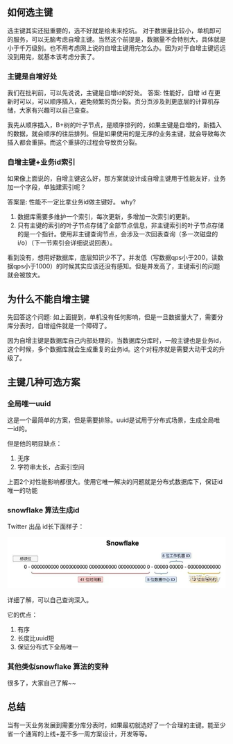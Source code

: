 ## 如何选主键
选主键其实还挺重要的，选不好就是给未来挖坑。
对于数据量比较小，单机即可的服务，可以无脑考虑自增主键。当然这个前提是，数据量不会特别大，具体就是小于千万级别。也不用考虑网上说的自增主键用完怎么办。因为对于自增主键远远没到用完，就基本该考虑分表了。

### 主键是自增好处
我们在批判前，可以先说说，主键是自增id的好处。
答案: 性能好，自增 id 在更新时可以，可以顺序插入，避免频繁的页分裂。页分页涉及到更底层的计算机存储，大家有兴趣可以自己查查。

我先从顺序插入，B+树的叶子节点，是顺序排列的，如果主键是自增的，新插入的数据，就会顺序的往后排列。但是如果使用的是无序的业务主键，就会导致每次插入都会重排。而这个重排的过程会导致页分裂。

### 自增主键+业务id索引
如果像上面说的，自增主键这么好，那方案就设计成自增主键用于性能友好，业务加一个字段，单独建索引呢？

答案是: 性能不一定比拿业务id做主键好。
why?
1. 数据库需要多维护一个索引，每次更新，多增加一次索引的更新。
2. 只有主键的索引的叶子节点存储了全部节点信息，非主键索引的叶子节点存储的是一个指针。使用非主键查询节点，会涉及一次回表查询（多一次磁盘的i/o）（下一节索引会详细说说回表）。

看到没有，想用好数据库，底层知识少不了。并发低（写数据qps小于200，读数据qps小于1000）的时候其实应该还没有感知。但是并发高了，主键索引的问题就会被放大。

## 为什么不能自增主键
先回答这个问题: 如上面提到，单机没有任何影响，但是一旦数据量大了，需要分库分表时，自增组件就是一个障碍了。

因为自增主键是数据库自己内部处理的，当数据库分库时，一般主键也是业务id，这个时候，多个数据库就会生成重复的业务id。这个对程序就是需要大动干戈的升级了。

## 主键几种可选方案

### 全局唯一uuid
这是一个最简单的方案，但是需要排除。uuid是试用于分布式场景，生成全局唯一id的。

但是他的明显缺点：
1. 无序
2. 字符串太长，占索引空间

上面2个对性能影响都很大。使用它唯一解决的问题就是分布式数据库下，保证id唯一的功能

### snowflake 算法生成id
Twitter 出品
id长下面样子：

![](../media//202007/2020-07-03_223221.png)

详细了解，可以自己查询深入。

它的优点：
1. 有序
2. 长度比uuid短
3. 保证分布式下全局唯一

### 其他类似snowflake 算法的变种

很多了，大家自己了解~~


## 总结

当有一天业务发展到需要分库分表时，如果最初就选好了一个合理的主键。能至少省一个通宵的上线+差不多一周方案设计，开发等等。


